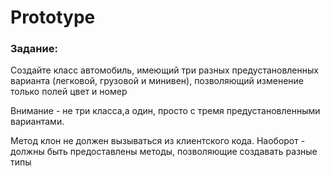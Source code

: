 # Prototype

### Задание:
Создайте класс автомобиль, имеющий три разных предустановленных варианта (легковой, грузовой и минивен), позволяющий изменение только полей цвет и номер

Внимание - не три класса,а  один, просто с тремя предустановленными вариантами.

Метод клон не должен вызываться из клиентского кода. Наоборот - должны быть предоставлены методы, позволяющие создавать разные типы 
